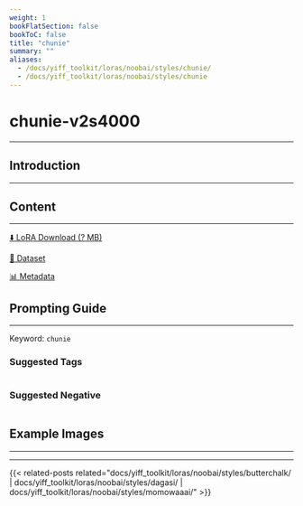 ```yaml
---
weight: 1
bookFlatSection: false
bookToC: false
title: "chunie"
summary: ""
aliases:
  - /docs/yiff_toolkit/loras/noobai/styles/chunie/
  - /docs/yiff_toolkit/loras/noobai/styles/chunie
---
```


<!--markdownlint-disable MD025 MD033 -->

# chunie-v2s4000

---

## Introduction

---

## Content

---

[⬇️ LoRA Download (? MB)]()

[📐 Dataset]()

[📊 Metadata]()

## Prompting Guide

---

Keyword: `chunie`

### Suggested Tags

```md
```

### Suggested Negative

```md
```

## Example Images

---

<div class="image-grid">
  <div class="image-grid-container">
    <a href="">
    </a>
    <a href="">
    </a>
  </div>
</div>

---

<!--
HUGO_SEARCH_EXCLUDE_START
-->
{{< related-posts related="docs/yiff_toolkit/loras/noobai/styles/butterchalk/ | docs/yiff_toolkit/loras/noobai/styles/dagasi/ | docs/yiff_toolkit/loras/noobai/styles/momowaaai/" >}}
<!--
HUGO_SEARCH_EXCLUDE_END
-->
